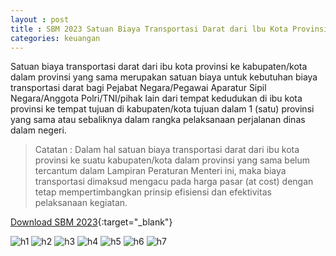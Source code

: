 ```yaml
---
layout : post
title : SBM 2023 Satuan Biaya Transportasi Darat dari lbu Kota Provinsi ke Kabupaten/Kota dalam Provinsi yang Sama (One Way)
categories: keuangan
---
```


Satuan biaya transportasi darat dari ibu kota provinsi ke kabupaten/kota dalam provinsi yang sama merupakan satuan biaya untuk kebutuhan biaya transportasi darat bagi Pejabat Negara/Pegawai Aparatur Sipil Negara/Anggota Polri/TNI/pihak lain dari tempat kedudukan di ibu kota provinsi ke tempat tujuan di kabupaten/kota tujuan dalam 1 (satu) provinsi yang sama atau sebaliknya dalam rangka pelaksanaan perjalanan dinas dalam negeri.

> Catatan : Dalam hal satuan biaya transportasi darat dari ibu kota provinsi ke suatu kabupaten/kota dalam provinsi yang sama belum tercantum dalam Lampiran Peraturan Menteri ini, maka biaya transportasi dimaksud mengacu pada harga pasar (at cost) dengan tetap mempertimbangkan prinsip efisiensi dan efektivitas pelaksanaan kegiatan.


[Download SBM 2023](https://f005.backblazeb2.com/file/SBM2023/SBM_2023.pdf){:target="_blank"}

![h1](https://f005.backblazeb2.com/file/SBM2023/SBM_2023_page-0079.jpg)
![h2](https://f005.backblazeb2.com/file/SBM2023/SBM_2023_page-0080.jpg)
![h3](https://f005.backblazeb2.com/file/SBM2023/SBM_2023_page-0081.jpg)
![h4](https://f005.backblazeb2.com/file/SBM2023/SBM_2023_page-0082.jpg)
![h5](https://f005.backblazeb2.com/file/SBM2023/SBM_2023_page-0083.jpg)
![h6](https://f005.backblazeb2.com/file/SBM2023/SBM_2023_page-0084.jpg)
![h7](https://f005.backblazeb2.com/file/SBM2023/SBM_2023_page-0085.jpg)